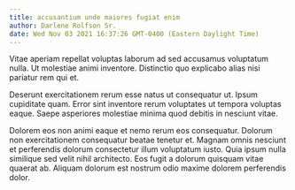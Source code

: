 ```yaml
---
title: accusantium unde maiores fugiat enim
author: Darlene Rolfson Sr.
date: Wed Nov 03 2021 16:37:26 GMT-0400 (Eastern Daylight Time)
---
```

Vitae aperiam repellat voluptas laborum ad sed accusamus voluptatum nulla. Ut molestiae animi inventore. Distinctio quo explicabo alias nisi pariatur rem qui et.

 Deserunt exercitationem rerum esse natus ut consequatur ut. Ipsum cupiditate quam. Error sint inventore rerum voluptates ut tempora voluptas eaque. Saepe asperiores molestiae minima quod debitis in nesciunt vitae.

 Dolorem eos non animi eaque et nemo rerum eos consequatur. Dolorum non exercitationem consequatur beatae tenetur et. Magnam omnis nesciunt et perferendis dolorum consectetur illum voluptatum iusto. Quia ipsum nulla similique sed velit nihil architecto. Eos fugit a dolorum quisquam vitae quaerat ab. Aliquam dolorum est nostrum odio maxime dolorem perferendis dolor.